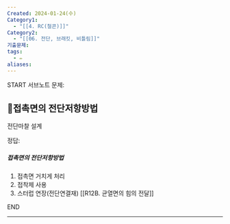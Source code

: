 ```yaml
---
Created: 2024-01-24(수)
Category1:
  - "[[4. RC(철콘)]]"
Category2:
  - "[[06. 전단, 브래킷, 비틀림]]"
기출문제:
tags:
  - ✏️
aliases:
---
```

START
서브노트
문제:  
## 접촉면의 전단저항방법

전단마찰 설계

정답: 

##### 접촉면의 전단저항방법
1. 접촉면 거치게 처리
2. 접착제 사용
3. 스터럽 연장(전단연결재)
[[R12B. 균열면의 힘의 전달]]
<!--ID: 1688385888460-->
END

---
